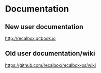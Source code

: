 # Documentation

## New user documentation

http://recalbox.gitbook.io

## Old user documentation/wiki

https://github.com/recalbox/recalbox-os/wiki
